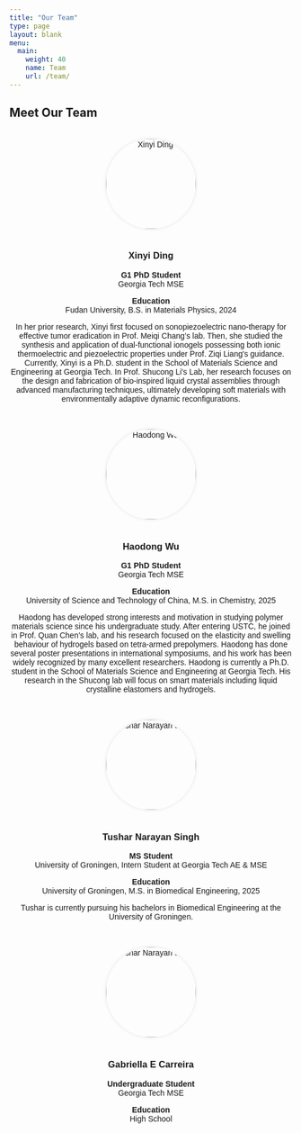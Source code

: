 ```yaml
---
title: "Our Team"
type: page
layout: blank
menu:
  main:
    weight: 40
    name: Team
    url: /team/
---
```


<style>
.team-grid {
  display: flex;
  flex-wrap: wrap;
  gap: 2rem;
  justify-content: center;
  padding: 1rem 0;
  max-width: 1400px;
  margin: 0 auto;
}

.team-member {
  flex: 1 1 400px;  /* responsive width with minimum of 400px */
  max-width: 550px;
  text-align: center;
  font-family: sans-serif;
}

.team-avatar {
  width: 160px;
  height: 160px;
  border-radius: 50%;
  object-fit: cover;
  margin-bottom: 1rem;
  box-shadow: 0 0 6px rgba(0,0,0,0.1);
}
</style>



## Meet Our Team

<div class="team-grid">

  <div class="team-member">
    <img src="/media/people/xinyi/avatar.jpg" alt="Xinyi Ding" class="team-avatar">
    <h3>Xinyi Ding</h3>
    <p><strong>G1 PhD Student</strong><br>Georgia Tech MSE</p>
    <p><strong>Education</strong><br>Fudan University, B.S. in Materials Physics, 2024</p>
    <p>In her prior research, Xinyi first focused on sonopiezoelectric nano-therapy for effective tumor eradication in Prof. Meiqi Chang’s lab. Then, she studied the synthesis and application of dual-functional ionogels possessing both ionic thermoelectric and piezoelectric properties under Prof. Ziqi Liang's guidance. Currently, Xinyi is a Ph.D. student in the School of Materials Science and Engineering at Georgia Tech. In Prof. Shucong Li's Lab, her research focuses on the design and fabrication of bio-inspired liquid crystal assemblies through advanced manufacturing techniques, ultimately developing soft materials with environmentally adaptive dynamic reconfigurations.</p>
  </div>

  <div class="team-member">
    <img src="/media/people/haodong/avatar.jpg" alt="Haodong Wu" class="team-avatar">
    <h3>Haodong Wu</h3>
    <p><strong>G1 PhD Student</strong><br>Georgia Tech MSE</p>
    <p><strong>Education</strong><br>University of Science and Technology of China, M.S. in Chemistry, 2025</p>
    <p>Haodong has developed strong interests and motivation in studying polymer materials science since his undergraduate study. After entering USTC, he joined in Prof. Quan Chen’s lab, and his research focused on the elasticity and swelling behaviour of hydrogels based on tetra-armed prepolymers. Haodong has done several poster presentations in international symposiums, and his work has been widely recognized by many excellent researchers. Haodong is currently a Ph.D. student in the School of Materials Science and Engineering at Georgia Tech. His research in the Shucong lab will focus on smart materials including liquid crystalline elastomers and hydrogels.</p>
  </div>

 <div class="team-member">
    <img src="/media/people/tushar/avatar.jpg" alt="Tushar Narayan Singh" class="team-avatar">
    <h3> Tushar Narayan Singh</h3>
    <p><strong>MS Student</strong><br>University of Groningen, Intern Student at Georgia Tech AE & MSE</p>
    <p><strong>Education</strong><br>University of Groningen, M.S. in Biomedical Engineering, 2025</p>
    <p>Tushar is currently pursuing his bachelors in Biomedical Engineering at the University of Groningen. </p>
  </div>

 <div class="team-member">
    <img src="/media/people/gabi/avatar.jpg" alt="Tushar Narayan Singh" class="team-avatar">
    <h3> Gabriella E Carreira</h3>
    <p><strong>Undergraduate Student</strong><br>Georgia Tech MSE</p>
    <p><strong>Education</strong><br>High School</p>
    <p> </p>
  </div>

</div>
